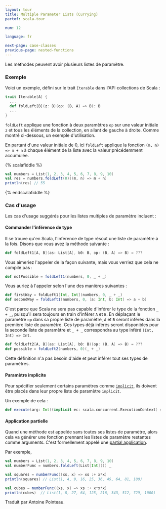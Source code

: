 ```yaml
---
layout: tour
title: Multiple Parameter Lists (Currying)
partof: scala-tour

num: 12

language: fr

next-page: case-classes
previous-page: nested-functions
---
```


Les méthodes peuvent avoir plusieurs listes de paramètre.

### Exemple

Voici un exemple, défini sur le trait `Iterable` dans l'API collections de Scala :

```scala
trait Iterable[A] {
  ...
  def foldLeft[B](z: B)(op: (B, A) => B): B
  ...
}
```

`foldLeft` applique une fonction à deux paramètres `op` sur une valeur initiale `z` et tous les éléments de la collection, en allant de gauche à droite. Comme montré ci-dessous, un exemple d'utilisation.

En partant d'une valeur initiale de 0, ici `foldLeft` applique la fonction `(m, n) => m + n` à chaque élément de la liste avec la valeur précédemment accumulée.

{% scalafiddle %}
```scala mdoc
val numbers = List(1, 2, 3, 4, 5, 6, 7, 8, 9, 10)
val res = numbers.foldLeft(0)((m, n) => m + n)
println(res) // 55
```
{% endscalafiddle %}

### Cas d'usage

Les cas d'usage suggérés pour les listes multiples de paramètre incluent :

#### Commander l'inférence de type

Il se trouve qu'en Scala, l'inférence de type résout une liste de paramètre à la fois.
Disons que vous avez la méthode suivante :

```scala mdoc
def foldLeft1[A, B](as: List[A], b0: B, op: (B, A) => B) = ???
```

Vous aimeriez l'appeler de la façon suivante, mais vous verriez que cela ne compile pas : 

```scala mdoc:fail
def notPossible = foldLeft1(numbers, 0, _ + _)
```

Vous auriez à l'appeler selon l'une des manières suivantes :

```scala mdoc
def firstWay = foldLeft1[Int, Int](numbers, 0, _ + _)
def secondWay = foldLeft1(numbers, 0, (a: Int, b: Int) => a + b)
```

C'est parce que Scala ne sera pas capable d'inférer le type de la fonction `_ + _`, puisqu'il sera toujours en train d'inférer `A` et `B`. En déplaçant le paramètre `op` dans sa propre liste de paramètre, `A` et `B` seront inférés dans la première liste de paramètre. Ces types déjà inférés seront disponibles pour la seconde liste de paramètre et `_ + _` correspondra au type inféré `(Int, Int) => Int`.

```scala mdoc
def foldLeft2[A, B](as: List[A], b0: B)(op: (B, A) => B) = ???
def possible = foldLeft2(numbers, 0)(_ + _)
```

Cette définition n'a pas besoin d'aide et peut inférer tout ses types de paramètres.


#### Paramètre implicite

Pour spécifier seulement certains paramètres comme [`implicit`](https://docs.scala-lang.org/tour/implicit-parameters.html), ils doivent être placés dans leur propre liste de paramètre `implicit`.

Un exemple de cela :

```scala mdoc
def execute(arg: Int)(implicit ec: scala.concurrent.ExecutionContext) = ???
```

#### Application partielle

Quand une méthode est appelée sans toutes ses listes de paramètre, alors cela va générer une fonction prennant les listes de paramètre restantes comme arguments. C'est formellement appelé une [partial application](https://en.wikipedia.org/wiki/Partial_application).

Par exemple,

```scala mdoc:nest
val numbers = List(1, 2, 3, 4, 5, 6, 7, 8, 9, 10)
val numberFunc = numbers.foldLeft(List[Int]()) _

val squares = numberFunc((xs, x) => xs :+ x*x)
println(squares) // List(1, 4, 9, 16, 25, 36, 49, 64, 81, 100)

val cubes = numberFunc((xs, x) => xs :+ x*x*x)
println(cubes)  // List(1, 8, 27, 64, 125, 216, 343, 512, 729, 1000)
```

Traduit par Antoine Pointeau.